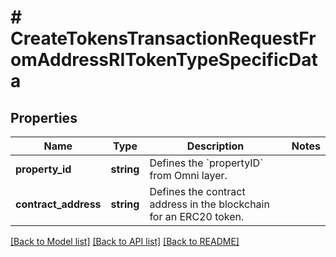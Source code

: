 # # CreateTokensTransactionRequestFromAddressRITokenTypeSpecificData

## Properties

Name | Type | Description | Notes
------------ | ------------- | ------------- | -------------
**property_id** | **string** | Defines the &#x60;propertyID&#x60; from Omni layer. |
**contract_address** | **string** | Defines the contract address in the blockchain for an ERC20 token. |

[[Back to Model list]](../../README.md#models) [[Back to API list]](../../README.md#endpoints) [[Back to README]](../../README.md)
